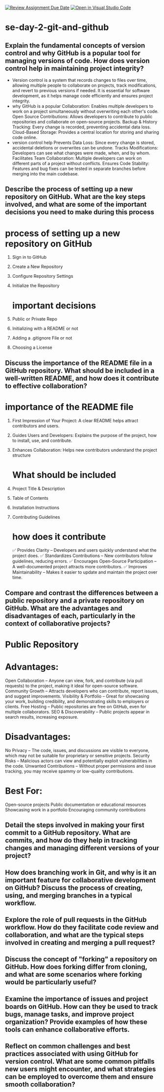 [![Review Assignment Due Date](https://classroom.github.com/assets/deadline-readme-button-22041afd0340ce965d47ae6ef1cefeee28c7c493a6346c4f15d667ab976d596c.svg)](https://classroom.github.com/a/8wgCKhpZ)
[![Open in Visual Studio Code](https://classroom.github.com/assets/open-in-vscode-2e0aaae1b6195c2367325f4f02e2d04e9abb55f0b24a779b69b11b9e10269abc.svg)](https://classroom.github.com/online_ide?assignment_repo_id=18374503&assignment_repo_type=AssignmentRepo)
# se-day-2-git-and-github
## Explain the fundamental concepts of version control and why GitHub is a popular tool for managing versions of code. How does version control help in maintaining project integrity?
   - Version control is a system that records changes to files over time, allowing multiple people to collaborate on projects, track modifications, and revert to previous versions if needed. It is essential for software development, as it helps manage code efficiently and ensures project integrity.
   - why GitHub is a popular
     Collaboration: Enables multiple developers to work on a project simultaneously without overwriting each other's code.
     Open Source Contributions: Allows developers to contribute to public repositories and collaborate on open-source projects.
     Backup & History Tracking: Every change is recorded, preventing accidental data loss.
     Cloud-Based Storage: Provides a central location for storing and sharing code online.
  - version control help
    Prevents Data Loss: Since every change is stored, accidental deletions or overwrites can be undone.
    Tracks Modifications: Developers can see what changes were made, when, and by whom.
    Facilitates Team Collaboration: Multiple developers can work on different parts of a project without conflicts.
     Ensures Code Stability: Features and bug fixes can be tested in separate branches before merging into the main codebase.

## Describe the process of setting up a new repository on GitHub. What are the key steps involved, and what are some of the important decisions you need to make during this process
   # process of setting up a new repository on GitHub
1. Sign in to GitHub
2. Create a New Repository
3. Configure Repository Settings
4. Initialize the Repository

   # important decisions
1. Public or Private Repo
2. Initializing with a README or not
3. Adding a .gitignore File or not
4. Choosing a License

## Discuss the importance of the README file in a GitHub repository. What should be included in a well-written README, and how does it contribute to effective collaboration?
   # importance of the README file
1. First Impression of Your Project: A clear README helps attract contributors and users.
2. Guides Users and Developers: Explains the purpose of the project, how to install, use, and contribute.
3. Enhances Collaboration: Helps new contributors understand the project structure

   # What should be included
1. Project Title & Description
2. Table of Contents
3. Installation Instructions
4. Contributing Guidelines

   # how does it contribute
   ✅ Provides Clarity – Developers and users quickly understand what the project does.
   ✅ Standardizes Contributions – New contributors follow guidelines, reducing errors.
   ✅ Encourages Open-Source Participation – A well-documented project attracts more contributors.
   ✅ Improves Maintainability – Makes it easier to update and maintain the project over time.

## Compare and contrast the differences between a public repository and a private repository on GitHub. What are the advantages and disadvantages of each, particularly in the context of collaborative projects?
# Public Repository

   # Advantages:
   Open Collaboration – Anyone can view, fork, and contribute (via pull requests) to the project, making it ideal for open-source software.
   Community Growth – Attracts developers who can contribute, report issues, and suggest improvements.
   Visibility & Portfolio – Great for showcasing your work, building credibility, and demonstrating skills to employers or clients.
   Free Hosting – Public repositories are free on GitHub, even for multiple collaborators.
   SEO & Discoverability – Public projects appear in search results, increasing exposure.

   # Disadvantages:
   No Privacy – The code, issues, and discussions are visible to everyone, which may not be suitable for proprietary or sensitive projects.
   Security Risks – Malicious actors can view and potentially exploit vulnerabilities in the code.
   Unwanted Contributions – Without proper permissions and issue tracking, you may receive spammy or low-quality contributions.

# Best For:
   Open-source projects
   Public documentation or educational resources
   Showcasing work in a portfolio
   Encouraging community contributions

## Detail the steps involved in making your first commit to a GitHub repository. What are commits, and how do they help in tracking changes and managing different versions of your project?

## How does branching work in Git, and why is it an important feature for collaborative development on GitHub? Discuss the process of creating, using, and merging branches in a typical workflow.

## Explore the role of pull requests in the GitHub workflow. How do they facilitate code review and collaboration, and what are the typical steps involved in creating and merging a pull request?

## Discuss the concept of "forking" a repository on GitHub. How does forking differ from cloning, and what are some scenarios where forking would be particularly useful?

## Examine the importance of issues and project boards on GitHub. How can they be used to track bugs, manage tasks, and improve project organization? Provide examples of how these tools can enhance collaborative efforts.

## Reflect on common challenges and best practices associated with using GitHub for version control. What are some common pitfalls new users might encounter, and what strategies can be employed to overcome them and ensure smooth collaboration?
